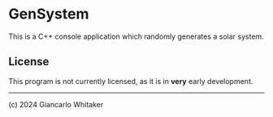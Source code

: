 # GenSystem

This is a C++ console application which randomly generates a solar system.

## License

This program is not currently licensed, as it is in **very** early development.

---

(c) 2024 Giancarlo Whitaker
